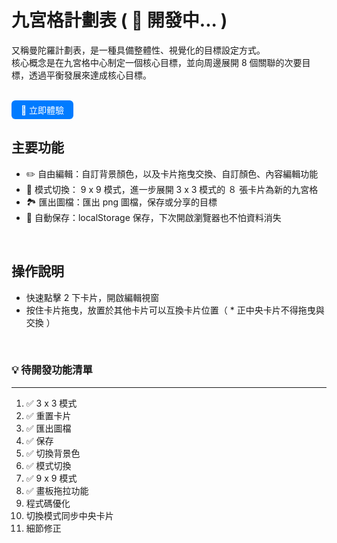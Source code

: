 # 九宮格計劃表 ( 🌟 開發中... )

又稱曼陀羅計劃表，是一種具備整體性、視覺化的目標設定方式。
<br>
核心概念是在九宮格中心制定一個核心目標，並向周邊展開 8 個關聯的次要目標，透過平衡發展來達成核心目標。
<br>

<br>
<a href="https://mandala-chart.netlify.app/" style="display: inline-block; background-color: #007bff; color: white; padding: 5px 15px; text-decoration: none; border-radius: 6px; font-weight: 500; font-size: 14px;">🚀 立即體驗</a>

<br>

## 主要功能

- ✏️ 自由編輯：自訂背景顏色，以及卡片拖曳交換、自訂顏色、內容編輯功能
- 🔄 模式切換： 9 x 9 模式，進一步展開 3 x 3 模式的 ８ 張卡片為新的九宮格
- 🏞️ 匯出圖檔：匯出 png 圖檔，保存或分享的目標
- 📌 自動保存：localStorage 保存，下次開啟瀏覽器也不怕資料消失

<br>

## 操作說明

- 快速點擊 2 下卡片，開啟編輯視窗
- 按住卡片拖曳，放置於其他卡片可以互換卡片位置（ \* 正中央卡片不得拖曳與交換 ）

<br>

### 💡 待開發功能清單

---

1. ✅ 3 x 3 模式
2. ✅ 重置卡片
3. ✅ 匯出圖檔
4. ✅ 保存
5. ✅ 切換背景色
6. ✅ 模式切換
7. ✅ 9 x 9 模式
8. ✅ 畫板拖拉功能
9. 程式碼優化
10. 切換模式同步中央卡片
11. 細節修正
